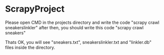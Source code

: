 # ScrapyProject

Please open CMD in the projects directory and write the code "scrapy crawl sneakerslinkler" after then, you should write this code "scrapy crawl sneakers"

Thats OK, you will see "sneakers.txt", sneakerslinkler.txt and "linkler.db" files inside the directory.
